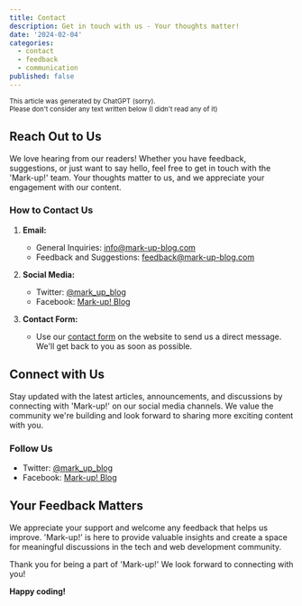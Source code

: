 ```yaml
---
title: Contact
description: Get in touch with us - Your thoughts matter!
date: '2024-02-04'
categories:
  - contact
  - feedback
  - communication
published: false
---
```


<small>
This article was generated by ChatGPT (sorry). <br>
Please don't consider any text written below (I didn't read any of it)
</small>

## Reach Out to Us

We love hearing from our readers! Whether you have feedback, suggestions, or just want to say hello, feel free to get in touch with the 'Mark-up!' team. Your thoughts matter to us, and we appreciate your engagement with our content.

### How to Contact Us

1. **Email:**

   - General Inquiries: [info@mark-up-blog.com](mailto:info@mark-up-blog.com)
   - Feedback and Suggestions: [feedback@mark-up-blog.com](mailto:feedback@mark-up-blog.com)

2. **Social Media:**

   - Twitter: [@mark_up_blog](https://twitter.com/mark_up_blog)
   - Facebook: [Mark-up! Blog](https://www.facebook.com/markupblog)

3. **Contact Form:**
   - Use our [contact form](/) on the website to send us a direct message. We'll get back to you as soon as possible.

## Connect with Us

Stay updated with the latest articles, announcements, and discussions by connecting with 'Mark-up!' on our social media channels. We value the community we're building and look forward to sharing more exciting content with you.

### Follow Us

- Twitter: [@mark_up_blog](https://twitter.com/mark_up_blog)
- Facebook: [Mark-up! Blog](https://www.facebook.com/markupblog)

## Your Feedback Matters

We appreciate your support and welcome any feedback that helps us improve. 'Mark-up!' is here to provide valuable insights and create a space for meaningful discussions in the tech and web development community.

Thank you for being a part of 'Mark-up!' We look forward to connecting with you!

**Happy coding!**
